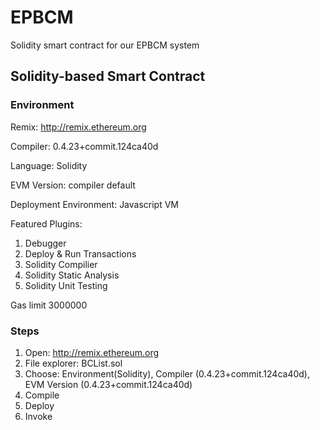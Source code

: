 # EPBCM
Solidity smart contract for our EPBCM system

## Solidity-based Smart Contract

### Environment
Remix:
http://remix.ethereum.org

Compiler:
0.4.23+commit.124ca40d

Language:
Solidity

EVM Version:
compiler default

Deployment Environment:
Javascript VM

Featured Plugins:
1) Debugger
2) Deploy & Run Transactions
3) Solidity Compilier
4) Solidity Static Analysis
5) Solidity Unit Testing

Gas limit
3000000 

### Steps

1) Open: http://remix.ethereum.org
2) File explorer: BCList.sol
3) Choose: Environment(Solidity), Compiler (0.4.23+commit.124ca40d), EVM Version (0.4.23+commit.124ca40d)
4) Compile
5) Deploy 
6) Invoke
